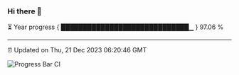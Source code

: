 ### Hi there 👋

⏳ Year progress { █████████████████████████████▁ } 97.06 %

---

⏰ Updated on Thu, 21 Dec 2023 06:20:46 GMT

![Progress Bar CI](https://github.com/liununu/liununu/workflows/Progress%20Bar%20CI/badge.svg)
